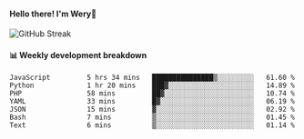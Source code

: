 #### Hello there! I'm Wery👋


![GitHub Streak](https://github-readme-streak-stats.herokuapp.com/?user=weryzebra-yue&theme=swift&hide_border=false&include_all_commits=true)



#### 📊 Weekly development breakdown
<!--START_SECTION:waka-->

```text
JavaScript         5 hrs 34 mins   ███████████████▒░░░░░░░░░   61.60 %
Python             1 hr 20 mins    ███▓░░░░░░░░░░░░░░░░░░░░░   14.89 %
PHP                58 mins         ██▓░░░░░░░░░░░░░░░░░░░░░░   10.74 %
YAML               33 mins         █▓░░░░░░░░░░░░░░░░░░░░░░░   06.19 %
JSON               15 mins         ▓░░░░░░░░░░░░░░░░░░░░░░░░   02.92 %
Bash               7 mins          ▒░░░░░░░░░░░░░░░░░░░░░░░░   01.45 %
Text               6 mins          ▒░░░░░░░░░░░░░░░░░░░░░░░░   01.14 %
```

<!--END_SECTION:waka-->
